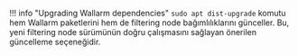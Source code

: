 !!! info "Upgrading Wallarm dependencies"
    `sudo apt dist-upgrade` komutu hem Wallarm paketlerini hem de filtering node bağımlılıklarını günceller. Bu, yeni filtering node sürümünün doğru çalışmasını sağlayan önerilen güncelleme seçeneğidir.